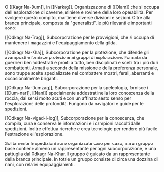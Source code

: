 O [[Kagr Na-Dum]], in [[Narkag]]. Organizzazione di [[Olam]] che si occupa dell'esplorazione di caverne, miniere e rovine e della loro operabilità. Per svolgere questo compito, mantiene diverse divisioni e sezioni. Oltre alla branca principale, composta da "generalisti", le più rilevanti e importanti sono:

[[Odkagr Na-Trag]], Subcorporazione per le provvigioni, che si occupa di mantenere i magazzini e l'equipaggiamento della gilda.

[[Odkagr Na-Kha]], Subcorporazione per la protezione, che difende gli avamposti e fornisce protezione ai gruppi di esplorazione. Formata da guerrieri ben addestrati e pronti a tutto, ben disciplinati e scelti tra i più duri combattenti. Armati a seconda della missione e della preferenza personale, sono truppe scelte specializzate nel combattere mostri, ferali, aberranti e occasionalmente briganti. 

[[Odkagr Na-Dumzag]], Subcorporazione per la speleologia, fornisce i [[Dum-nar]], [[Nani]] specialmente addestrati nella loro conoscenza della roccia, dai sensi molto acuti e con un affinato sesto senso per l'esplorazione delle profondità. Fungono da navigatori e guide per le spedizioni.

[[Odkagr Na-Mgad-i-log]], Subcorporazione per la conoscenza, che compila, cura e conserva le informazioni e i campioni raccolti dalle spedizioni. Inoltre effettua ricerche e crea tecnologie per rendere più facile l'estrazione e l'esplorazione.

Solitamente le spedizioni sono organizzate caso per caso, ma un gruppo base contiene almeno un rappresentante per ogni subcorporazione, e una pattuglia dal Odkagr Na-Khar. Il gruppo è guidato da un rappresentante della branca principale. In totale un gruppo consiste di circa una dozzina di nani, con relativi equipaggiamenti.
